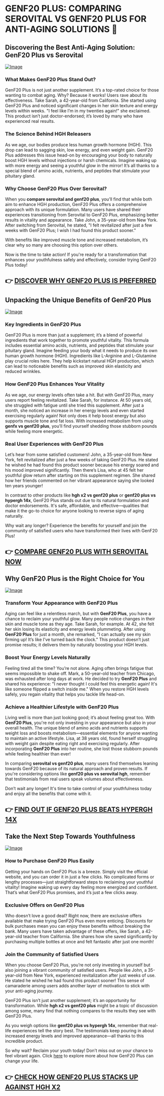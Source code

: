 # GENF20 PLUS: COMPARING SEROVITAL VS GENF20 PLUS FOR ANTI-AGING SOLUTIONS 🌟

## Discovering the Best Anti-Aging Solution: GenF20 Plus vs Serovital
[![Image](https://www2.sellhealth.com/21/1b_300x250.jpg)](https://gchaffi.com/H35ygEAA)

### What Makes GenF20 Plus Stand Out?
GenF20 Plus is not just another supplement. It’s a top-rated choice for those wanting to combat aging. Why? Because it works! Users rave about its effectiveness. Take Sarah, a 42-year-old from California. She started using GenF20 Plus and noticed significant changes in her skin texture and energy levels within weeks. "I feel like I’m in my twenties again!" she exclaimed. This product isn’t just doctor-endorsed; it’s loved by many who have experienced real results.

### The Science Behind HGH Releasers
As we age, our bodies produce less human growth hormone (HGH). This drop can lead to sagging skin, low energy, and even weight gain. GenF20 Plus addresses this issue head-on by encouraging your body to naturally boost HGH levels without injections or harsh chemicals. Imagine waking up with more energy and seeing a youthful glow in the mirror! It’s all thanks to a special blend of amino acids, nutrients, and peptides that stimulate your pituitary gland.

### Why Choose GenF20 Plus Over Serovital?
When you **compare serovital and genf20 plus**, you’ll find that while both aim to enhance HGH production, GenF20 Plus offers a comprehensive approach with its unique formulation. Many users have shared their experiences transitioning from Serovital to GenF20 Plus, emphasizing better results in vitality and appearance.
Take John, a 35-year-old from New York. After switching from Serovital, he stated, "I felt revitalized after just a few weeks with GenF20 Plus; I wish I had found this product sooner." 

With benefits like improved muscle tone and increased metabolism, it’s clear why so many are choosing this option over others.

Now is the time to take action! If you're ready for a transformation that enhances your youthfulness safely and effectively, consider trying GenF20 Plus today!



## 👉 [DISCOVER WHY GENF20 PLUS IS PREFERRED](https://gchaffi.com/H35ygEAA)

## Unpacking the Unique Benefits of GenF20 Plus
[![Image](https://www2.sellhealth.com/21/genf20_plus_dr_lamm_728x90-4.jpg)](https://gchaffi.com/H35ygEAA)

### Key Ingredients in GenF20 Plus  
GenF20 Plus is more than just a supplement; it’s a blend of powerful ingredients that work together to promote youthful vitality. This formula includes essential amino acids, nutrients, and peptides that stimulate your pituitary gland. Imagine feeding your body what it needs to produce its own human growth hormone (HGH). Ingredients like L-Arginine and L-Glutamine play crucial roles here. They help kickstart natural HGH production, which can lead to noticeable benefits such as improved skin elasticity and reduced wrinkles.

### How GenF20 Plus Enhances Your Vitality  
As we age, our energy levels often take a hit. But with GenF20 Plus, many users report feeling revitalized. Take Sarah, for instance. At 50 years old, she struggled with fatigue until she tried this supplement. After just a month, she noticed an increase in her energy levels and even started exercising regularly again! Not only does it help boost energy but also supports muscle tone and fat loss. With increased metabolism from using **genfx vs genf20 plus**, you’ll find yourself shedding those stubborn pounds while feeling more energetic.

### Real User Experiences with GenF20 Plus  
Let’s hear from some satisfied customers! John, a 35-year-old from New York, felt revitalized after just a few weeks of taking GenF20 Plus. He stated he wished he had found this product sooner because his energy soared and his mood improved significantly. Then there’s Lisa, who at 45 felt her youthful glow return after starting on this supplement regimen. She shared how her friends commented on her vibrant appearance saying she looked ten years younger!

In contrast to other products like **hgh x2 vs genf20 plus** or **genf20 plus vs hypergh 14x**, GenF20 Plus stands out due to its natural formulation and doctor endorsements. It's safe, affordable, and effective—qualities that make it the go-to choice for anyone looking to reverse signs of aging naturally.

Why wait any longer? Experience the benefits for yourself and join the community of satisfied users who have transformed their lives with GenF20 Plus!



## 👉 [COMPARE GENF20 PLUS WITH SEROVITAL NOW](https://gchaffi.com/H35ygEAA)

## Why GenF20 Plus is the Right Choice for You

[![Image](https://www2.sellhealth.com/21/1a_300x250.jpg)](https://gchaffi.com/H35ygEAA)

### Transform Your Appearance with GenF20 Plus
Aging can feel like a relentless march, but with **GenF20 Plus**, you have a chance to reclaim your youthful glow. Many people notice changes in their skin and muscle tone as they age. Take Sarah, for example. At 42, she felt her skin losing its elasticity and energy levels plummeting. After using **GenF20 Plus** for just a month, she remarked, "I can actually see my skin firming up! It’s like I’ve turned back the clock." This product doesn’t just promise results; it delivers them by naturally boosting your HGH levels.

### Boost Your Energy Levels Naturally  
Feeling tired all the time? You’re not alone. Aging often brings fatigue that seems impossible to shake off. Mark, a 50-year-old teacher from Chicago, was exhausted after long days at work. He decided to try **GenF20 Plus** and shared his experience: "I never thought I could feel this energetic again! It's like someone flipped a switch inside me." When you restore HGH levels safely, you regain vitality that helps you tackle life head-on.

### Achieve a Healthier Lifestyle with GenF20 Plus  
Living well is more than just looking good; it’s about feeling great too. With **GenF20 Plus**, you're not only investing in your appearance but also in your overall health. The unique blend of amino acids and nutrients supports weight loss and boosts metabolism—essential elements for anyone wanting to maintain an active lifestyle. Lisa, at 38 years old, found herself struggling with weight gain despite eating right and exercising regularly. After incorporating **GenF20 Plus** into her routine, she lost those stubborn pounds while feeling healthier than ever!

In comparing **serovital vs genf20 plus**, many users find themselves leaning towards GenF20 because of its natural approach and proven results. If you're considering options like **genf20 plus vs serovital hgh**, remember that testimonials from real users speak volumes about effectiveness.

Don’t wait any longer! It's time to take control of your youthfulness today and enjoy all the benefits that come with it.



## 👉 [FIND OUT IF GENF20 PLUS BEATS HYPERGH 14X](https://gchaffi.com/H35ygEAA)

## Take the Next Step Towards Youthfulness
[![Image](https://www2.sellhealth.com/2/genf20_plus_icon-275x200.jpg)](https://gchaffi.com/H35ygEAA)

### How to Purchase GenF20 Plus Easily  
Getting your hands on GenF20 Plus is a breeze. Simply visit the official website, and you can order it in just a few clicks. No complicated forms or lengthy processes—just straightforward steps to reclaiming your youthful vitality! Imagine waking up every day feeling more energized and confident. That’s what GenF20 Plus promises, and it’s just a few clicks away.

### Exclusive Offers on GenF20 Plus  
Who doesn’t love a good deal? Right now, there are exclusive offers available that make trying GenF20 Plus even more enticing. Discounts for bulk purchases mean you can enjoy these benefits without breaking the bank. Many users have taken advantage of these offers, like Sarah, a 42-year-old teacher from California. She shares how she saved significantly by purchasing multiple bottles at once and felt fantastic after just one month!

### Join the Community of Satisfied Users  
When you choose GenF20 Plus, you’re not only investing in yourself but also joining a vibrant community of satisfied users. People like John, a 35-year-old from New York, experienced revitalization after just weeks of use. He stated he wished he had found this product sooner! This sense of camaraderie among users adds another layer of motivation to stick with your anti-aging journey.

GenF20 Plus isn’t just another supplement; it’s an opportunity for transformation. While **hgh x2 vs genf20 plus** might be a topic of discussion among some, many find that nothing compares to the results they see with GenF20 Plus.

As you weigh options like **genf20 plus vs hypergh 14x**, remember that real-life experiences tell the story best. The testimonials keep pouring in about increased energy levels and improved appearance—all thanks to this incredible product.

So why wait? Reclaim your youth today! Don’t miss out on your chance to feel vibrant again. Click [here](https://gchaffi.com/H35ygEAA) to explore more about how GenF20 Plus can change your life.



## 👉 [CHECK HOW GENF20 PLUS STACKS UP AGAINST HGH X2](https://gchaffi.com/H35ygEAA)